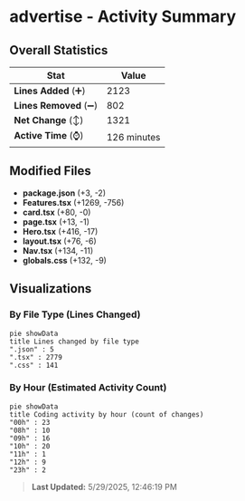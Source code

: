 # advertise - Activity Summary 

## Overall Statistics

| Stat                   | Value                                                             |
| ---------------------- | ----------------------------------------------------------------- |
| **Lines Added** (➕)   | 2123                                          |
| **Lines Removed** (➖) | 802                                        |
| **Net Change** (↕)    | 1321                |
| **Active Time** (⌚)   | 126 minutes |


## Modified Files
- **package.json** (+3, -2)
- **Features.tsx** (+1269, -756)
- **card.tsx** (+80, -0)
- **page.tsx** (+13, -1)
- **Hero.tsx** (+416, -17)
- **layout.tsx** (+76, -6)
- **Nav.tsx** (+134, -11)
- **globals.css** (+132, -9)

## Visualizations

### By File Type (Lines Changed)

```mermaid
pie showData
title Lines changed by file type
".json" : 5
".tsx" : 2779
".css" : 141
```

### By Hour (Estimated Activity Count)

```mermaid
pie showData
title Coding activity by hour (count of changes)
"00h" : 23
"08h" : 10
"09h" : 16
"10h" : 20
"11h" : 1
"12h" : 9
"23h" : 2
```


> **Last Updated:** 5/29/2025, 12:46:19 PM